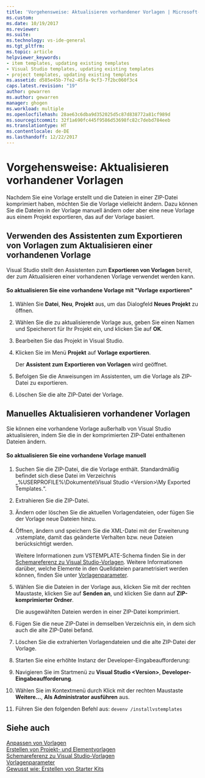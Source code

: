 ```yaml
---
title: 'Vorgehensweise: Aktualisieren vorhandener Vorlagen | Microsoft-Dokumentation'
ms.custom: 
ms.date: 10/19/2017
ms.reviewer: 
ms.suite: 
ms.technology: vs-ide-general
ms.tgt_pltfrm: 
ms.topic: article
helpviewer_keywords:
- item templates, updating existing templates
- Visual Studio templates, updating existing templates
- project templates, updating existing templates
ms.assetid: d585e45b-7fe2-45fa-9cf3-7f2bc060f3c4
caps.latest.revision: "19"
author: gewarren
ms.author: gewarren
manager: ghogen
ms.workload: multiple
ms.openlocfilehash: 28ae63c6dba9d352025d5c87d838772a81cf989d
ms.sourcegitcommit: 32f1a690fc445f9586d53698fc82c7debd784eeb
ms.translationtype: HT
ms.contentlocale: de-DE
ms.lasthandoff: 12/22/2017
---
```

# <a name="how-to-update-existing-templates"></a>Vorgehensweise: Aktualisieren vorhandener Vorlagen
Nachdem Sie eine Vorlage erstellt und die Dateien in einer ZIP-Datei komprimiert haben, möchten Sie die Vorlage vielleicht ändern. Dazu können Sie die Dateien in der Vorlage manuell ändern oder aber eine neue Vorlage aus einem Projekt exportieren, das auf der Vorlage basiert.  
  
## <a name="using-the-export-template-wizard-to-update-an-existing-template"></a>Verwenden des Assistenten zum Exportieren von Vorlagen zum Aktualisieren einer vorhandenen Vorlage  
Visual Studio stellt den Assistenten zum **Exportieren von Vorlagen** bereit, der zum Aktualisieren einer vorhandenen Vorlage verwendet werden kann.  
  
#### <a name="to-use-export-template-to-update-an-existing-template"></a>So aktualisieren Sie eine vorhandene Vorlage mit "Vorlage exportieren"  
  
1.  Wählen Sie **Datei**, **Neu**, **Projekt** aus, um das Dialogfeld **Neues Projekt** zu öffnen.  
  
2.  Wählen Sie die zu aktualisierende Vorlage aus, geben Sie einen Namen und Speicherort für Ihr Projekt ein, und klicken Sie auf **OK**.  
  
3.  Bearbeiten Sie das Projekt in Visual Studio.  
  
4.  Klicken Sie im Menü **Projekt** auf **Vorlage exportieren**.  

    Der **Assistent zum Exportieren von Vorlagen** wird geöffnet.  

5.  Befolgen Sie die Anweisungen im Assistenten, um die Vorlage als ZIP-Datei zu exportieren.  

6.  Löschen Sie die alte ZIP-Datei der Vorlage.  
  
## <a name="manually-updating-an-existing-template"></a>Manuelles Aktualisieren vorhandener Vorlagen  
Sie können eine vorhandene Vorlage außerhalb von Visual Studio aktualisieren, indem Sie die in der komprimierten ZIP-Datei enthaltenen Dateien ändern.  
  
#### <a name="to-manually-update-an-existing-template"></a>So aktualisieren Sie eine vorhandene Vorlage manuell  
  
1.  Suchen Sie die ZIP-Datei, die die Vorlage enthält. Standardmäßig befindet sich diese Datei im Verzeichnis „%USERPROFILE%\Dokumente\Visual Studio \<Version\>\My Exported Templates\.“.  
  
2.  Extrahieren Sie die ZIP-Datei.  
  
3.  Ändern oder löschen Sie die aktuellen Vorlagendateien, oder fügen Sie der Vorlage neue Dateien hinzu.  
  
4.  Öffnen, ändern und speichern Sie die XML-Datei mit der Erweiterung .vstemplate, damit das geänderte Verhalten bzw. neue Dateien berücksichtigt werden.  

    Weitere Informationen zum VSTEMPLATE-Schema finden Sie in der [Schemareferenz zu Visual Studio-Vorlagen](../extensibility/visual-studio-template-schema-reference.md). Weitere Informationen darüber, welche Elemente in den Quelldateien parametrisiert werden können, finden Sie unter [Vorlagenparameter](../ide/template-parameters.md).  
  
5.  Wählen Sie die Dateien in der Vorlage aus, klicken Sie mit der rechten Maustaste, klicken Sie auf **Senden an**, und klicken Sie dann auf **ZIP-komprimierter Ordner**.  

    Die ausgewählten Dateien werden in einer ZIP-Datei komprimiert.  
  
6.  Fügen Sie die neue ZIP-Datei in demselben Verzeichnis ein, in dem sich auch die alte ZIP-Datei befand.  
  
7.  Löschen Sie die extrahierten Vorlagendateien und die alte ZIP-Datei der Vorlage.  
  
8.  Starten Sie eine erhöhte Instanz der Developer-Eingabeaufforderung:  

  1. Navigieren Sie im Startmenü zu **Visual Studio \<Version\>**, **Developer-Eingabeaufforderung**.  

  2. Wählen Sie im Kontextmenü durch Klick mit der rechten Maustaste **Weitere...**, **Als Administrator ausführen** aus.  
  
9. Führen Sie den folgenden Befehl aus: `devenv /installvstemplates`  
  
## <a name="see-also"></a>Siehe auch  
[Anpassen von Vorlagen](../ide/customizing-project-and-item-templates.md)   
[Erstellen von Projekt- und Elementvorlagen](../ide/creating-project-and-item-templates.md)   
[Schemareferenz zu Visual Studio-Vorlagen](../extensibility/visual-studio-template-schema-reference.md)   
[Vorlagenparameter](../ide/template-parameters.md)   
[Gewusst wie: Erstellen von Starter Kits](../ide/how-to-create-starter-kits.md)